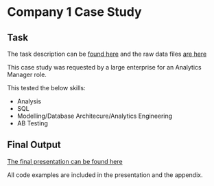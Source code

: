 # Company 1 Case Study

## Task

The task description can be [found here](1_instructions/task_description.md) and the raw data files [are here](1_instructions/raw_data)

This case study was requested by a large enterprise for an Analytics Manager role. 

This tested the below skills:
- Analysis
- SQL 
- Modelling/Database Architecure/Analytics Engineering
- AB Testing

## Final Output

[The final presentation can be found here](2_output/company_1_case_study.pdf)

All code examples are included in the presentation and the appendix. 

